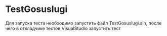 # TestGosuslugi

Для запуска теста необходимо запустить файл TestGosuslugi.sln, после чего в откладчике тестов VisualStudio запустить тест
